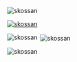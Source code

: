 <p align="left"> <img src="https://komarev.com/ghpvc/?username=skossan&label=Profile%20views&color=0e75b6&style=flat" alt="skossan" /> </p>

<p align="left"> <a href="https://github.com/ryo-ma/github-profile-trophy"><img src="https://github-profile-trophy.vercel.app/?username=skossan" alt="skossan" /></a> </p>

<p align="left">
</p>

<p><img align="left" src="https://github-readme-stats.vercel.app/api/top-langs?username=skossan&show_icons=true&locale=en&layout=compact" alt="skossan" /></p>

<p>&nbsp;<img align="center" src="https://github-readme-stats.vercel.app/api?username=skossan&show_icons=true&locale=en" alt="skossan" /></p>

<p><img align="center" src="https://github-readme-streak-stats.herokuapp.com/?user=skossan&" alt="skossan" /></p>
